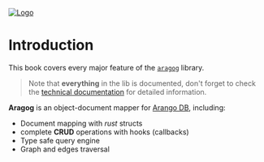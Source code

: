 [![Logo](https://gitlab.com/qonfucius/aragog/-/snippets/2090578/raw/master/logo.svg)](http://aragog.rs)

# Introduction

This book covers every major feature of the [`aragog`](http://aragog.rs) library.

> Note that **everything** in the lib is documented, don't forget to check the [technical documentation](https://docs.rs/aragog)
for detailed information.

**Aragog** is an object-document mapper for [Arango DB](http://arangodb.com), including:
- Document mapping with *rust* structs
- complete **CRUD** operations with hooks (callbacks)
- Type safe query engine
- Graph and edges traversal